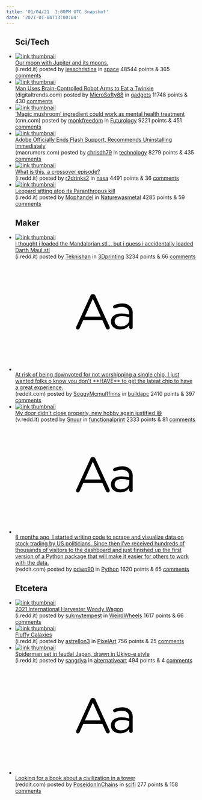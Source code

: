 ```yaml
---
title: '01/04/21  1:00PM UTC Snapshot'
date: '2021-01-04T13:00:04'
---
```

<ul>
<h2>Sci/Tech</h2>

<li><a href='https://i.redd.it/vqucjd6z47961.jpg'><img src='https://b.thumbs.redditmedia.com/6jxsf26GjeSmUvvnhlxinjCxDuaN_Vix5-V8_uQXDZY.jpg' alt='link thumbnail'></a><div><div class='linkTitle'><a href='https://i.redd.it/vqucjd6z47961.jpg'>Our moon with Jupiter and its moons.</a></div>(i.redd.it) posted by <a href='https://www.reddit.com/user/jesschristina'>jesschristina</a> in <a href='https://www.reddit.com/r/space'>space</a> 48544 points & 365 <a href='https://www.reddit.com/r/space/comments/kpv0ua/our_moon_with_jupiter_and_its_moons/'>comments</a></div></li>

<li><a href='https://www.digitaltrends.com/news/brain-controlled-robot-arms-twinkie/?utm_source=Reddit&amp;utm_medium=Web&amp;utm_campaign=PD'><img src='https://a.thumbs.redditmedia.com/HIYFdhJ8DY8d72v10Sc6dtFA1FCCOJYcg9KDYYi1308.jpg' alt='link thumbnail'></a><div><div class='linkTitle'><a href='https://www.digitaltrends.com/news/brain-controlled-robot-arms-twinkie/?utm_source=Reddit&amp;utm_medium=Web&amp;utm_campaign=PD'>Man Uses Brain-Controlled Robot Arms to Eat a Twinkie</a></div>(digitaltrends.com) posted by <a href='https://www.reddit.com/user/MicroSofty88'>MicroSofty88</a> in <a href='https://www.reddit.com/r/gadgets'>gadgets</a> 11748 points & 430 <a href='https://www.reddit.com/r/gadgets/comments/kpujjt/man_uses_braincontrolled_robot_arms_to_eat_a/'>comments</a></div></li>

<li><a href='https://www.cnn.com/2020/11/07/health/depression-magic-mushrooms-psilocybin-wellness/index.html'><img src='https://b.thumbs.redditmedia.com/oEW-kJ4WNosVRHUYSfckbHLgUT683Pf02TnQyGtbn_E.jpg' alt='link thumbnail'></a><div><div class='linkTitle'><a href='https://www.cnn.com/2020/11/07/health/depression-magic-mushrooms-psilocybin-wellness/index.html'>'Magic mushroom' ingredient could work as mental health treatment</a></div>(cnn.com) posted by <a href='https://www.reddit.com/user/monkfreedom'>monkfreedom</a> in <a href='https://www.reddit.com/r/Futurology'>Futurology</a> 9221 points & 451 <a href='https://www.reddit.com/r/Futurology/comments/kq03ib/magic_mushroom_ingredient_could_work_as_mental/'>comments</a></div></li>

<li><a href='https://www.macrumors.com/2021/01/02/adobe-ends-flash-support/'><img src='https://b.thumbs.redditmedia.com/cjFvU0yqdVboYO6bk_ENnBjRVMcc_ycBTUIBQHqaBrU.jpg' alt='link thumbnail'></a><div><div class='linkTitle'><a href='https://www.macrumors.com/2021/01/02/adobe-ends-flash-support/'>Adobe Officially Ends Flash Support, Recommends Uninstalling Immediately</a></div>(macrumors.com) posted by <a href='https://www.reddit.com/user/chrisdh79'>chrisdh79</a> in <a href='https://www.reddit.com/r/technology'>technology</a> 8279 points & 435 <a href='https://www.reddit.com/r/technology/comments/kplozx/adobe_officially_ends_flash_support_recommends/'>comments</a></div></li>

<li><a href='https://i.redd.it/du87lmw555961.jpg'><img src='https://b.thumbs.redditmedia.com/QsjETAR9SSTfWwEQrr63fSg1dt3PaHF9nfbgYxYRYLo.jpg' alt='link thumbnail'></a><div><div class='linkTitle'><a href='https://i.redd.it/du87lmw555961.jpg'>What is this, a crossover episode?</a></div>(i.redd.it) posted by <a href='https://www.reddit.com/user/r2drinks2'>r2drinks2</a> in <a href='https://www.reddit.com/r/nasa'>nasa</a> 4491 points & 36 <a href='https://www.reddit.com/r/nasa/comments/kpn351/what_is_this_a_crossover_episode/'>comments</a></div></li>

<li><a href='https://i.redd.it/81y3gxooo4961.jpg'><img src='https://b.thumbs.redditmedia.com/6cb-XIcqFa4Wopy216Ou1DuZSTy9Qdl8sSdh2jokdEM.jpg' alt='link thumbnail'></a><div><div class='linkTitle'><a href='https://i.redd.it/81y3gxooo4961.jpg'>Leopard sitting atop its Paranthropus kill</a></div>(i.redd.it) posted by <a href='https://www.reddit.com/user/Mophandel'>Mophandel</a> in <a href='https://www.reddit.com/r/Naturewasmetal'>Naturewasmetal</a> 4285 points & 59 <a href='https://www.reddit.com/r/Naturewasmetal/comments/kplkbs/leopard_sitting_atop_its_paranthropus_kill/'>comments</a></div></li>

<h2>Maker</h2>

<li><a href='https://i.redd.it/zx0zfc0pr7961.jpg'><img src='https://a.thumbs.redditmedia.com/JsVpgyagaH3lVo5zJ-WV-Jn0MqIMhnl-Yryidsl0gL0.jpg' alt='link thumbnail'></a><div><div class='linkTitle'><a href='https://i.redd.it/zx0zfc0pr7961.jpg'>I thought i loaded the Mandalorian.stl... but i guess i accidentally loaded Darth Maul.stl</a></div>(i.redd.it) posted by <a href='https://www.reddit.com/user/Teknishan'>Teknishan</a> in <a href='https://www.reddit.com/r/3Dprinting'>3Dprinting</a> 3234 points & 66 <a href='https://www.reddit.com/r/3Dprinting/comments/kpxdyc/i_thought_i_loaded_the_mandalorianstl_but_i_guess/'>comments</a></div></li>

<li><a href='https://www.reddit.com/r/buildapc/comments/kq0hj1/at_risk_of_being_downvoted_for_not_worshipping_a/'><svg version='1.1' viewBox='-34 -12 104 64' preserveAspectRatio='xMidYMid slice' xmlns='http://www.w3.org/2000/svg' xmlns:xlink='http://www.w3.org/1999/xlink'>
    <title>text link thumbnail</title>
    <path d='M12.19,8.84a1.45,1.45,0,0,0-1.4-1h-.12a1.46,1.46,0,0,0-1.42,1L1.14,26.56a1.29,1.29,0,0,0-.14.59,1,1,0,0,0,1,1,1.12,1.12,0,0,0,1.08-.77l2.08-4.65h11l2.08,4.59a1.24,1.24,0,0,0,1.12.83,1.08,1.08,0,0,0,1.08-1.08,1.64,1.64,0,0,0-.14-.57ZM6.08,20.71l4.59-10.22,4.6,10.22Z'>
    </path>
    <path d='M32.24,14.78A6.35,6.35,0,0,0,27.6,13.2a11.36,11.36,0,0,0-4.7,1,1,1,0,0,0-.58.89,1,1,0,0,0,.94.92,1.23,1.23,0,0,0,.39-.08,8.87,8.87,0,0,1,3.72-.81c2.7,0,4.28,1.33,4.28,3.92v.5a15.29,15.29,0,0,0-4.42-.61c-3.64,0-6.14,1.61-6.14,4.64v.05c0,2.95,2.7,4.48,5.37,4.48a6.29,6.29,0,0,0,5.19-2.48V26.9a1,1,0,0,0,1,1,1,1,0,0,0,1-1.06V19A5.71,5.71,0,0,0,32.24,14.78Zm-.56,7.7c0,2.28-2.17,3.89-4.81,3.89-1.94,0-3.61-1.06-3.61-2.86v-.06c0-1.8,1.5-3,4.2-3a15.2,15.2,0,0,1,4.22.61Z'>
    </path>
    </svg></a><div><div class='linkTitle'><a href='https://www.reddit.com/r/buildapc/comments/kq0hj1/at_risk_of_being_downvoted_for_not_worshipping_a/'>At risk of being downvoted for not worshipping a single chip, I just wanted folks o know you don't **HAVE** to get the lateat chip to have a great experience.</a></div>(reddit.com) posted by <a href='https://www.reddit.com/user/SoggyMcmufffinns'>SoggyMcmufffinns</a> in <a href='https://www.reddit.com/r/buildapc'>buildapc</a> 2410 points & 397 <a href='https://www.reddit.com/r/buildapc/comments/kq0hj1/at_risk_of_being_downvoted_for_not_worshipping_a/'>comments</a></div></li>

<li><a href='https://v.redd.it/f2g5d6g9m6961'><img src='https://b.thumbs.redditmedia.com/JRIzZRspaianG6H80cE6SlgmGiRqFYXFi7Dq74pkn5M.jpg' alt='link thumbnail'></a><div><div class='linkTitle'><a href='https://v.redd.it/f2g5d6g9m6961'>My door didn't close properly, new hobby again justified 😄</a></div>(v.redd.it) posted by <a href='https://www.reddit.com/user/Snuur'>Snuur</a> in <a href='https://www.reddit.com/r/functionalprint'>functionalprint</a> 2333 points & 81 <a href='https://www.reddit.com/r/functionalprint/comments/kpt1id/my_door_didnt_close_properly_new_hobby_again/'>comments</a></div></li>

<li><a href='https://www.reddit.com/r/Python/comments/kplhhf/8_months_ago_i_started_writing_code_to_scrape_and/'><svg version='1.1' viewBox='-34 -12 104 64' preserveAspectRatio='xMidYMid slice' xmlns='http://www.w3.org/2000/svg' xmlns:xlink='http://www.w3.org/1999/xlink'>
    <title>text link thumbnail</title>
    <path d='M12.19,8.84a1.45,1.45,0,0,0-1.4-1h-.12a1.46,1.46,0,0,0-1.42,1L1.14,26.56a1.29,1.29,0,0,0-.14.59,1,1,0,0,0,1,1,1.12,1.12,0,0,0,1.08-.77l2.08-4.65h11l2.08,4.59a1.24,1.24,0,0,0,1.12.83,1.08,1.08,0,0,0,1.08-1.08,1.64,1.64,0,0,0-.14-.57ZM6.08,20.71l4.59-10.22,4.6,10.22Z'>
    </path>
    <path d='M32.24,14.78A6.35,6.35,0,0,0,27.6,13.2a11.36,11.36,0,0,0-4.7,1,1,1,0,0,0-.58.89,1,1,0,0,0,.94.92,1.23,1.23,0,0,0,.39-.08,8.87,8.87,0,0,1,3.72-.81c2.7,0,4.28,1.33,4.28,3.92v.5a15.29,15.29,0,0,0-4.42-.61c-3.64,0-6.14,1.61-6.14,4.64v.05c0,2.95,2.7,4.48,5.37,4.48a6.29,6.29,0,0,0,5.19-2.48V26.9a1,1,0,0,0,1,1,1,1,0,0,0,1-1.06V19A5.71,5.71,0,0,0,32.24,14.78Zm-.56,7.7c0,2.28-2.17,3.89-4.81,3.89-1.94,0-3.61-1.06-3.61-2.86v-.06c0-1.8,1.5-3,4.2-3a15.2,15.2,0,0,1,4.22.61Z'>
    </path>
    </svg></a><div><div class='linkTitle'><a href='https://www.reddit.com/r/Python/comments/kplhhf/8_months_ago_i_started_writing_code_to_scrape_and/'>8 months ago, I started writing code to scrape and visualize data on stock trading by US politicians. Since then I’ve received hundreds of thousands of visitors to the dashboard and just finished up the first version of a Python package that will make it easier for others to work with the data.</a></div>(reddit.com) posted by <a href='https://www.reddit.com/user/pdwp90'>pdwp90</a> in <a href='https://www.reddit.com/r/Python'>Python</a> 1620 points & 65 <a href='https://www.reddit.com/r/Python/comments/kplhhf/8_months_ago_i_started_writing_code_to_scrape_and/'>comments</a></div></li>

<h2>Etcetera</h2>

<li><a href='https://i.redd.it/b87drrn6d6961.jpg'><img src='https://b.thumbs.redditmedia.com/j3C9KQX_BGgCt-nZOTLs7f6hA7VdKodNRXz2Mu1znMk.jpg' alt='link thumbnail'></a><div><div class='linkTitle'><a href='https://i.redd.it/b87drrn6d6961.jpg'>2021 International Harvester Woody Wagon</a></div>(i.redd.it) posted by <a href='https://www.reddit.com/user/sukmytempest'>sukmytempest</a> in <a href='https://www.reddit.com/r/WeirdWheels'>WeirdWheels</a> 1617 points & 66 <a href='https://www.reddit.com/r/WeirdWheels/comments/kprzhl/2021_international_harvester_woody_wagon/'>comments</a></div></li>

<li><a href='https://i.redd.it/t1d17taqs9961.png'><img src='https://b.thumbs.redditmedia.com/wzhpAt4kKf5tSHtnDJ-W-0B54VfMSuAebLf5_vdYt8w.jpg' alt='link thumbnail'></a><div><div class='linkTitle'><a href='https://i.redd.it/t1d17taqs9961.png'>Fluffy Galaxies</a></div>(i.redd.it) posted by <a href='https://www.reddit.com/user/astrellon3'>astrellon3</a> in <a href='https://www.reddit.com/r/PixelArt'>PixelArt</a> 756 points & 25 <a href='https://www.reddit.com/r/PixelArt/comments/kq42rx/fluffy_galaxies/'>comments</a></div></li>

<li><a href='https://i.redd.it/3vl6b2qz48961.jpg'><img src='https://b.thumbs.redditmedia.com/k6AlbLl_NQnckJT7R3L5WXZjSVgDEmmP1vyzi-98qkw.jpg' alt='link thumbnail'></a><div><div class='linkTitle'><a href='https://i.redd.it/3vl6b2qz48961.jpg'>Spiderman set in feudal Japan, drawn in Ukiyo-e style</a></div>(i.redd.it) posted by <a href='https://www.reddit.com/user/sangriya'>sangriya</a> in <a href='https://www.reddit.com/r/alternativeart'>alternativeart</a> 494 points & 4 <a href='https://www.reddit.com/r/alternativeart/comments/kpyqj4/spiderman_set_in_feudal_japan_drawn_in_ukiyoe/'>comments</a></div></li>

<li><a href='https://www.reddit.com/r/scifi/comments/kpo0aj/looking_for_a_book_about_a_civilization_in_a_tower/'><svg version='1.1' viewBox='-34 -12 104 64' preserveAspectRatio='xMidYMid slice' xmlns='http://www.w3.org/2000/svg' xmlns:xlink='http://www.w3.org/1999/xlink'>
    <title>text link thumbnail</title>
    <path d='M12.19,8.84a1.45,1.45,0,0,0-1.4-1h-.12a1.46,1.46,0,0,0-1.42,1L1.14,26.56a1.29,1.29,0,0,0-.14.59,1,1,0,0,0,1,1,1.12,1.12,0,0,0,1.08-.77l2.08-4.65h11l2.08,4.59a1.24,1.24,0,0,0,1.12.83,1.08,1.08,0,0,0,1.08-1.08,1.64,1.64,0,0,0-.14-.57ZM6.08,20.71l4.59-10.22,4.6,10.22Z'>
    </path>
    <path d='M32.24,14.78A6.35,6.35,0,0,0,27.6,13.2a11.36,11.36,0,0,0-4.7,1,1,1,0,0,0-.58.89,1,1,0,0,0,.94.92,1.23,1.23,0,0,0,.39-.08,8.87,8.87,0,0,1,3.72-.81c2.7,0,4.28,1.33,4.28,3.92v.5a15.29,15.29,0,0,0-4.42-.61c-3.64,0-6.14,1.61-6.14,4.64v.05c0,2.95,2.7,4.48,5.37,4.48a6.29,6.29,0,0,0,5.19-2.48V26.9a1,1,0,0,0,1,1,1,1,0,0,0,1-1.06V19A5.71,5.71,0,0,0,32.24,14.78Zm-.56,7.7c0,2.28-2.17,3.89-4.81,3.89-1.94,0-3.61-1.06-3.61-2.86v-.06c0-1.8,1.5-3,4.2-3a15.2,15.2,0,0,1,4.22.61Z'>
    </path>
    </svg></a><div><div class='linkTitle'><a href='https://www.reddit.com/r/scifi/comments/kpo0aj/looking_for_a_book_about_a_civilization_in_a_tower/'>Looking for a book about a civilization in a tower</a></div>(reddit.com) posted by <a href='https://www.reddit.com/user/PoseidonInChains'>PoseidonInChains</a> in <a href='https://www.reddit.com/r/scifi'>scifi</a> 277 points & 158 <a href='https://www.reddit.com/r/scifi/comments/kpo0aj/looking_for_a_book_about_a_civilization_in_a_tower/'>comments</a></div></li>

</ul>
